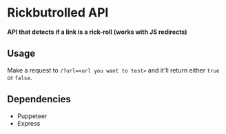 # Rickbutrolled API
**API that detects if a link is a rick-roll (works with JS redirects)**

## Usage
Make a request to `/?url=<url you want to test>` and it'll return either `true` or `false`.

## Dependencies
- Puppeteer
- Express
